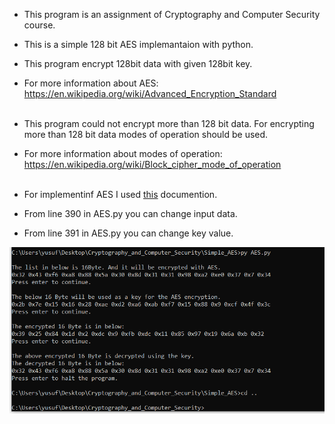* This program is an assignment of Cryptography and Computer Security course.
* This is a simple 128 bit AES implemantaion with python.
* This program encrypt 128bit data with given 128bit key.
* For more information about AES: https://en.wikipedia.org/wiki/Advanced_Encryption_Standard <br /> <br />
* This program could not encrypt more than 128 bit data. For encrypting more than 128 bit data modes of operation should be used.
* For more information about modes of operation: https://en.wikipedia.org/wiki/Block_cipher_mode_of_operation <br /> <br />

* For implementinf AES I used [this](fips-197.pdf) documention.
* From line 390 in AES.py you can change input data.
* From line 391 in AES.py you can change key value.
<img src="SS.PNG" >
